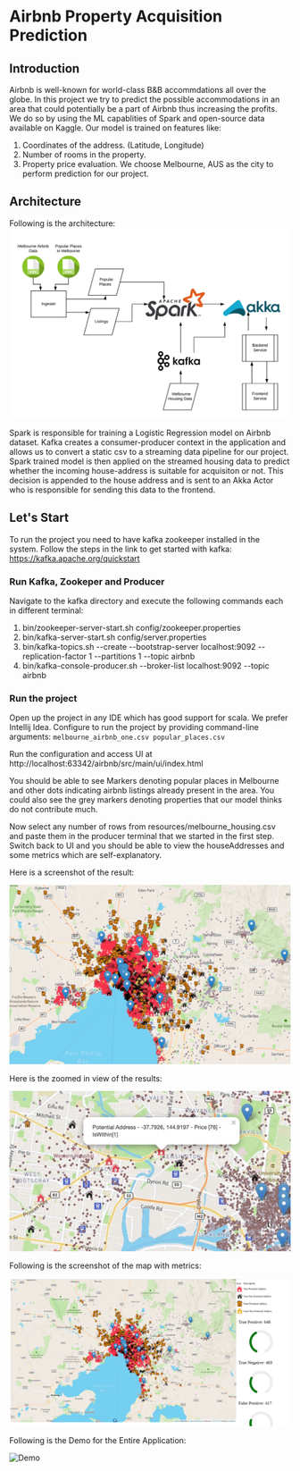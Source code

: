 # Airbnb Property Acquisition Prediction 

## Introduction

Airbnb is well-known for world-class B&B accommdations all over the globe. In this project we try to predict the possible accommodations in an area that could potentially be a part of Airbnb thus increasing the profits. We do so by using the ML capablities of Spark and open-source data available on Kaggle. Our model is trained on features like:
1. Coordinates of the address. (Latitude, Longitude)
2. Number of rooms in the property.
3. Property price evaluation.
We choose Melbourne, AUS as the city to perform prediction for our project.

## Architecture
Following is the architecture:
![Architecture](assets/architecture.png)

Spark is responsible for training a Logistic Regression model on Airbnb dataset. Kafka creates a consumer-producer context in the application and allows us to convert a static csv to a streaming data pipeline for our project. 
Spark trained model is then applied on the streamed housing data to predict whether the incoming house-address is suitable for acquisiton or not.
This decision is appended to the house address and is sent to an Akka Actor who is responsible for sending this data to the frontend.

## Let's Start
To run the project you need to have kafka zookeeper installed in the system.
Follow the steps in the link to get started with kafka:
    https://kafka.apache.org/quickstart
    
### Run Kafka, Zookeper and Producer
Navigate to the kafka directory and execute the following commands each in different terminal:
1. bin/zookeeper-server-start.sh config/zookeeper.properties
2. bin/kafka-server-start.sh config/server.properties
3. bin/kafka-topics.sh --create --bootstrap-server localhost:9092 --replication-factor 1 --partitions 1 --topic airbnb
4. bin/kafka-console-producer.sh --broker-list localhost:9092 --topic airbnb

### Run the project
Open up the project in any IDE which has good support for scala. We prefer Intellij Idea. Configure to run the project by providing command-line arguments:
    `melbourne_airbnb_one.csv popular_places.csv`

Run the configuration and access UI at http://localhost:63342/airbnb/src/main/ui/index.html

You should be able to see Markers denoting popular places in Melbourne and other dots indicating airbnb listings already present in the area. You could also see the grey markers denoting properties that our model thinks do not contribute much.

Now select any number of rows from resources/melbourne_housing.csv and paste them in the producer terminal that we started in the first step.
Switch back to UI and you should be able to view the houseAddresses and some metrics which are self-explanatory.

Here is a screenshot of the result:

![Result Map](assets/Map.jpeg)

Here is the zoomed in view of the results:

![Zoomed Map](assets/ExpandedView.jpeg)

Following is the screenshot of the map with metrics:

![Result with metrics Map](assets/Metrics.png)

Following is the Demo for the Entire Application:

![Demo](assets/GIF.gif)
